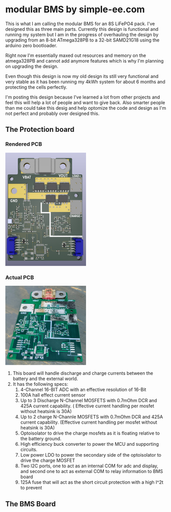 # modular BMS by simple-ee.com
This is what I am calling the modular BMS for an 8S LiFePO4 pack.  I've designed
this as three main parts.  Currently this design is functional and running my
system but I am in the progress of overhauling the design by upgrading from an 
8-bit ATmega328PB to a 32-bit SAMD21G18 using the arduino zero bootloader.

Right now I'm essentially maxed out resources and memory on the atmega328PB and
cannot add anymore features which is why I'm planning on upgrading the design.

Even though this design is now my old design its still very functional and very
stable as it has been running my 4kWh system for about 6 months and protecting 
the cells perfectly.  

I'm posting this design because I've learned a lot from other projects and feel
this will help a lot of people and want to give back.  Also smarter people than
me could take this desig and help optomize the code and design as I'm not perfect
and probably over designed this.

## The Protection board
### Rendered PCB
<img src="images/20190720_Project_OCP-OVP-UVP.png" width="50%">

### Actual PCB
<img src="/images/OCP_Board.jpg" width="50%">

1. This board will handle discharge and charge currents between the battery
and the external world.  
2. It has the following specs:
    1. 4-Channel 16-BIT ADC with an effective resolution of 16-Bit
    2. 100A hall effect current sensor
    3. Up to 3 Discharge N-Channel MOSFETS with 0.7mOhm DCR and 425A 
    current capability. ( Effective current handling per mosfet without
    heatsink is 30A)
    4. Up to 2 charge N-Channle MOSFETS with 0.7mOhm DCR and 425A current
    capability. (Effective current handling per mosfet without heatsink is 
    30A)
    5. Optoisolator to drive the charge mosfets as it is floating relative
    to the battery ground.
    6. High efficiency buck converter to power the MCU and supporting 
    circuits.
    7. Low power LDO to power the secondary side of the optoisolator to 
    drive the charge MOSFET
    8. Two I2C ports, one to act as an internal COM for adc and display, and
    second one to act as external COM to relay information to BMS board
    9. 125A fuse that will act as the short circuit protection with a high I^2t\
    to prevent
## The BMS Board